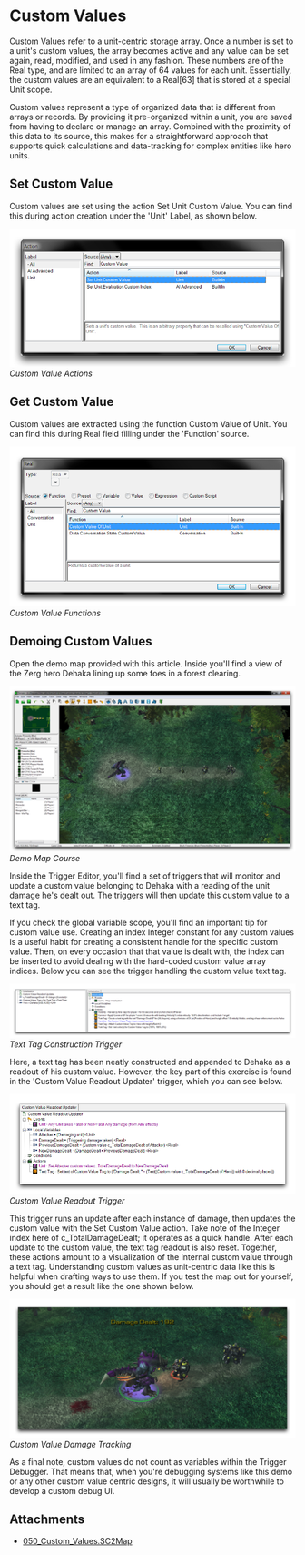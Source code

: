 # Custom Values

Custom Values refer to a unit-centric storage array. Once a number is set to a unit's custom values, the array becomes active and any value can be set again, read, modified, and used in any fashion. These numbers are of the Real type, and are limited to an array of 64 values for each unit. Essentially, the custom values are an equivalent to a Real\[63\] that is stored at a special Unit scope.

Custom values represent a type of organized data that is different from arrays or records. By providing it pre-organized within a unit, you are saved from having to declare or manage an array. Combined with the proximity of this data to its source, this makes for a straightforward approach that supports quick calculations and data-tracking for complex entities like hero units.

## Set Custom Value

Custom values are set using the action Set Unit Custom Value. You can find this during action creation under the 'Unit' Label, as shown below.

[![Custom Value Actions](./resources/050_Custom_Values1.png)](./resources/050_Custom_Values1.png)
*Custom Value Actions*

## Get Custom Value

Custom values are extracted using the function Custom Value of Unit. You can find this during Real field filling under the 'Function' source.

[![Custom Value Functions](./resources/050_Custom_Values2.png)](./resources/050_Custom_Values2.png)
*Custom Value Functions*

## Demoing Custom Values

Open the demo map provided with this article. Inside you'll find a view of the Zerg hero Dehaka lining up some foes in a forest clearing.

[![Demo Map Course](./resources/050_Custom_Values3.png)](./resources/050_Custom_Values3.png)
*Demo Map Course*

Inside the Trigger Editor, you'll find a set of triggers that will monitor and update a custom value belonging to Dehaka with a reading of the unit damage he's dealt out. The triggers will then update this custom value to a text tag.

If you check the global variable scope, you'll find an important tip for custom value use. Creating an index Integer constant for any custom values is a useful habit for creating a consistent handle for the specific custom value. Then, on every occasion that that value is dealt with, the index can be inserted to avoid dealing with the hard-coded custom value array indices. Below you can see the trigger handling the custom value text tag.

[![Text Tag Construction Trigger](./resources/050_Custom_Values4.png)](./resources/050_Custom_Values4.png)
*Text Tag Construction Trigger*

Here, a text tag has been neatly constructed and appended to Dehaka as a readout of his custom value. However, the key part of this exercise is found in the 'Custom Value Readout Updater' trigger, which you can see below.

[![Custom Value Readout Trigger](./resources/050_Custom_Values5.png)](./resources/050_Custom_Values5.png)
*Custom Value Readout Trigger*

This trigger runs an update after each instance of damage, then updates the custom value with the Set Custom Value action. Take note of the Integer index here of c\_TotalDamageDealt; it operates as a quick handle. After each update to the custom value, the text tag readout is also reset. Together, these actions amount to a visualization of the internal custom value through a text tag. Understanding custom values as unit-centric data like this is helpful when drafting ways to use them. If you test the map out for yourself, you should get a result like the one shown below.

[![Custom Value Damage Tracking](./resources/050_Custom_Values6.png)](./resources/050_Custom_Values6.png)
*Custom Value Damage Tracking*

As a final note, custom values do not count as variables within the Trigger Debugger. That means that, when you're debugging systems like this demo or any other custom value centric designs, it will usually be worthwhile to develop a custom debug UI.

## Attachments

 * [050_Custom_Values.SC2Map](./maps/050_Custom_Values.SC2Map)
